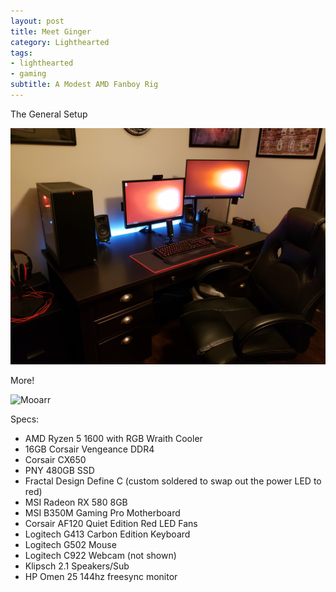 ```yaml
---
layout: post
title: Meet Ginger
category: Lighthearted
tags:
- lighthearted
- gaming
subtitle: A Modest AMD Fanboy Rig
---
```


The General Setup

![Moaar](/img/2018pcbuild1.jpg)

More!

![Mooarr](/img/2018pcbuild4.jpg)

Specs:
- AMD Ryzen 5 1600 with RGB Wraith Cooler
- 16GB Corsair Vengeance DDR4
- Corsair CX650
- PNY 480GB SSD
- Fractal Design Define C (custom soldered to swap out the power LED to red)
- MSI Radeon RX 580 8GB
- MSI B350M Gaming Pro Motherboard
- Corsair AF120 Quiet Edition Red LED Fans
- Logitech G413 Carbon Edition Keyboard
- Logitech G502 Mouse
- Logitech C922 Webcam (not shown)
- Klipsch 2.1 Speakers/Sub
- HP Omen 25 144hz freesync monitor


